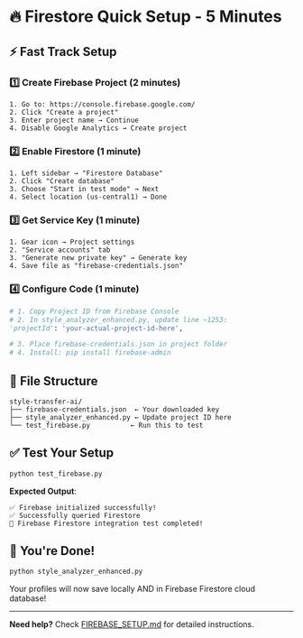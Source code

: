 # 🔥 Firestore Quick Setup - 5 Minutes

## ⚡ Fast Track Setup

### 1️⃣ Create Firebase Project (2 minutes)
```
1. Go to: https://console.firebase.google.com/
2. Click "Create a project"
3. Enter project name → Continue
4. Disable Google Analytics → Create project
```

### 2️⃣ Enable Firestore (1 minute)
```
1. Left sidebar → "Firestore Database"
2. Click "Create database"
3. Choose "Start in test mode" → Next
4. Select location (us-central1) → Done
```

### 3️⃣ Get Service Key (1 minute)
```
1. Gear icon → Project settings
2. "Service accounts" tab
3. "Generate new private key" → Generate key
4. Save file as "firebase-credentials.json"
```

### 4️⃣ Configure Code (1 minute)
```python
# 1. Copy Project ID from Firebase Console
# 2. In style_analyzer_enhanced.py, update line ~1253:
'projectId': 'your-actual-project-id-here',

# 3. Place firebase-credentials.json in project folder
# 4. Install: pip install firebase-admin
```

## 🎯 File Structure
```
style-transfer-ai/
├── firebase-credentials.json  ← Your downloaded key
├── style_analyzer_enhanced.py ← Update project ID here
└── test_firebase.py          ← Run this to test
```

## ✅ Test Your Setup
```bash
python test_firebase.py
```

**Expected Output**:
```
✅ Firebase initialized successfully!
✅ Successfully queried Firestore
🎉 Firebase Firestore integration test completed!
```

## 🚀 You're Done!
```bash
python style_analyzer_enhanced.py
```

Your profiles will now save locally AND in Firebase Firestore cloud database!

---

**Need help?** Check [FIREBASE_SETUP.md](FIREBASE_SETUP.md) for detailed instructions.